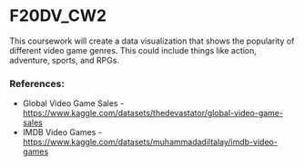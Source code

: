 # F20DV_CW2
This coursework will create a data visualization that shows the popularity of different video game genres. This could include things like action, adventure, sports, and RPGs.

### References: 
- Global Video Game Sales - https://www.kaggle.com/datasets/thedevastator/global-video-game-sales
- IMDB Video Games - https://www.kaggle.com/datasets/muhammadadiltalay/imdb-video-games 

